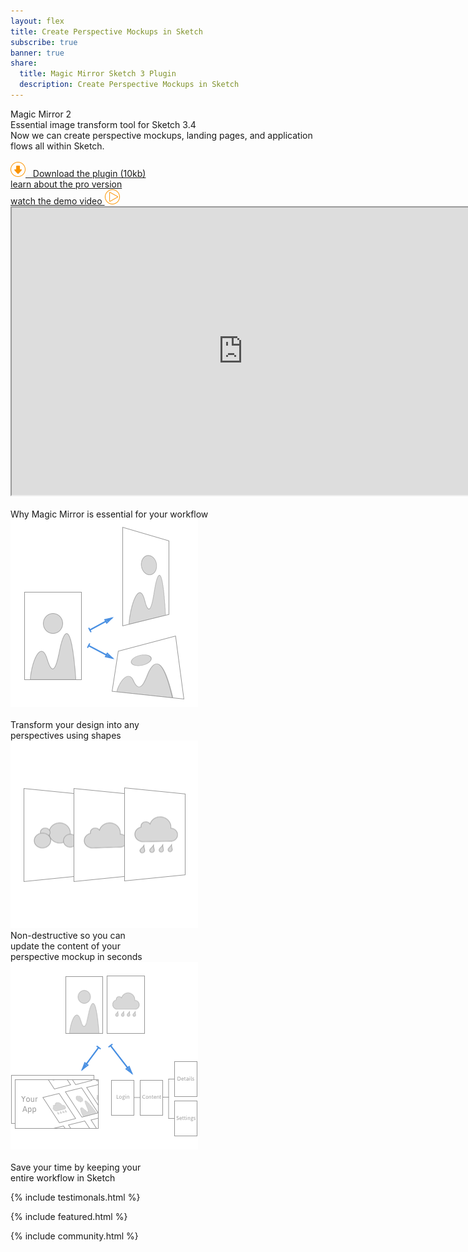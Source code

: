 ```yaml
---
layout: flex
title: Create Perspective Mockups in Sketch
subscribe: true
banner: true
share:
  title: Magic Mirror Sketch 3 Plugin
  description: Create Perspective Mockups in Sketch
---
```


<!-- Start custom code on 16-11-2015 -->
<link rel="stylesheet" type="text/css" href="/css/custom-landing.css" media="screen" />
<script type="text/javascript" src="/js/jquery.fancybox.js?v=2.1.5"></script>
<link rel="stylesheet" type="text/css" href="/css/jquery.fancybox.css?v=2.1.5" media="screen" />
<script type="text/javascript">
function testVideo()
{
	jQuery('.fancybox').fancybox();
 	jQuery("#watch-video").css("display","block");
}
</script>

<div class="clearfix flex flex-center">
	<div class="sm-col sm-col-7 landing-intro">
	</div>
	<div class="sm-col sm-col-5 center flex flex-center">
		<div class="wordings">
			<span class="main-heading">Magic Mirror 2</span><br>
			<span class="main-sub-heading">
				Essential image transform tool for Sketch 3.4
			</span><br>
			<span class="main-body-content">
				Now we can create perspective mockups, landing pages, and application flows all within Sketch.
			</span><br><br>
			<a href="http://api.magicmirror.design/download/latest" identifier="Free-Download" class="flex-auto border-box center btn btn-outline orange ">
				<img src="/images/icon-download.png">&nbsp;&nbsp;
				Download the plugin (10kb)
			</a><br>
			<a href="/purchase/" class="flex-none border-box center btn btn-outline orange strong custom-button">
				learn about the pro version
			</a><br>
			<a href="#watch-video" identifier="Watch-Video" onclick="testVideo();" class="watch-link fancybox">
				watch the demo video
				<img src="/images/icon-play.png">
			</a>
		</div>
	</div>
</div>
<div class="clear"></div>
<div id="watch-video">
	<iframe src="https://www.youtube.com/embed/b2bwysoKWgU" height="460" width="740"></iframe>
</div>
<div class="col-12 center custom-div-color">
	<br>
	<span class="custom-heading1">Why Magic Mirror is essential for your workflow</span><br>
	<div class="col-4 class-left">
		<img src="/images/why-transform.png"><br><br>
		<div class="second-block">
			<span class="second-block-span-content">
				Transform your design into any<br> perspectives using shapes
			</span>
		</div>
	</div>
	<div class="col-4 class-left">
		<img src="/images/why-non-destructive.png"><br>
		<div class="second-block2">
			<span class="second-block-span-content">
				Non-destructive so you can<br> update the content of your<br> perspective mockup in seconds
			</span>
		</div>
	</div>
	<div class="col-4 class-right">
		<img src="/images/why-save-time.png"><br><br>
		<div class="second-block">
			<span class="second-block-span-content">
				Save your time by keeping your<br> entire workflow in Sketch
			</span>
		</div>
	</div>
</div>
<div class="clear"></div>
<!-- 
<div class="center custom-div-color">
	<br>
	<span class="span1">1</span>&nbsp;&nbsp;
	<span class="span2">Prepare your design artboards or get one from our</span>
	<a class="span3" href="/templates/">templates gallery</a><br>
	<img src="/images/tutorial-1.png"><br>
</div>

<div class="center custom-div-color">
	<br>
	<span class="span1">2</span>&nbsp;&nbsp;
	<span class="span2">Trace around the screen area with Vector tool</span><br>
	<img src="/images/tutorial-2.png"><br><br>
</div>

<div class="center custom-div-color">
	<br>
	<span class="span1">3</span>&nbsp;&nbsp;
	<span class="span2">Name the new layer the same as your artboard screen</span><br>
	<img src="/images/tutorial-3.png"><br><br>
</div>

<div class="center custom-div-color">
	<br>
	<span class="span1">4</span>&nbsp;&nbsp;
	<span class="span2">Press hotkey '⌘ + ⇧ + M'</span><br>
	<img src="/images/tutorial-4.png"><br><br>
</div> -->

<div class="clear"></div>

{% include testimonals.html %}

<!-- <div class="col-12 center custom-div-color">
	<br>
	<img src="/images/pro-pitch.png"><br><br>
	<a href="/purchase/" identifier="purchase-bottom-pitch" class="flex-none border-box center btn btn-outline orange strong custom-button">
		learn about the pro version
	</a><br><br>
	<span class="span-members">Join <span id="count">4,257</span> designers that already using Magic Mirror</span><br><br>
</div>
 -->
{% include featured.html %}

{% include community.html %}